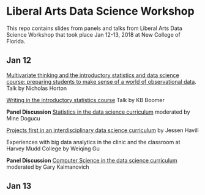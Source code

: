 # Liberal Arts Data Science Workshop

This repo contains slides from panels and talks from Liberal Arts Data Science Workshop that took place Jan 12-13, 2018 at New College of Florida. 

## Jan 12

[Multivariate thinking and the introductory statistics and data science course: preparing students to make sense of a world of observational data](https://github.com/mdogucu/Liberal-Arts-Data-Science/blob/master/Talks/Horton-talk.pdf). Talk by Nicholas Horton

[Writing in the introductory statistics course](https://github.com/mdogucu/Liberal-Arts-Data-Science/blob/master/Talks/Boomer.pdf) Talk by KB Boomer

__Panel Discussion__ [Statistics in the data science curriculum](https://github.com/mdogucu/Liberal-Arts-Data-Science/blob/master/Panels/Statistics%20-%20moderator.pdf) moderated by Mine Dogucu

[Projects first in an interdisciplinary data science curriculum](https://github.com/mdogucu/Liberal-Arts-Data-Science/blob/master/Talks/Havill.pdf) by Jessen Havill

Experiences with big data analytics in the clinic and the classroom at Harvey Mudd College by Weiqing Gu

__Panel Discussion__ [Computer Science in the data science curriculum](https://github.com/mdogucu/Liberal-Arts-Data-Science/blob/master/Panels/Statistics%20-%20moderator.pdf) moderated by Gary Kalmanovich

## Jan 13


